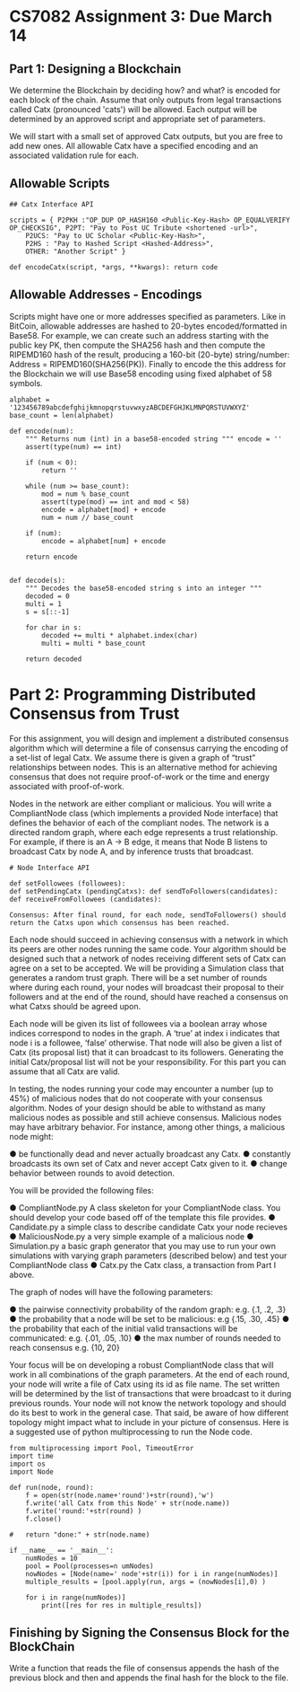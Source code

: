 CS7082 Assignment 3: Due March 14
==================================================================================
Part 1: Designing a Blockchain
----------------------------------------------------------------------------------

We determine the Blockchain by deciding how? and what? is encoded for each block of the chain. Assume that only outputs from legal transactions called Catx (pronounced 'cats') will be allowed. Each output will be determined by an approved script and appropriate set of parameters.

We will start with a small set of approved Catx outputs, but you are free to add new ones. All allowable Catx have a specified encoding and an associated validation rule for each.

Allowable Scripts
--------------------

    ## Catx Interface API

    scripts ​=​ { ​P2PKH​ :​"OP_DUP OP_HASH160 <Public-Key-Hash> OP_EQUALVERIFY OP_CHECKSIG"​, ​P2PT​: ​"Pay to Post UC Tribute <shortened -url>"​,
        P2UCS​: ​"Pay to UC Scholar <Public-Key-Hash>"​,
        P2HS​ : ​"Pay to Hashed Script <Hashed-Address>"​,
        OTHER​: ​"Another Script"​ }

    def​ ​encodeCatx​(script, ​*​args, ​**​kwargs): ​return​ code


Allowable Addresses - Encodings
-----------------------------------

Scripts might have one or more addresses specified as parameters. Like in BitCoin, allowable addresses are hashed to 20-bytes encoded/formatted in Base58. For example, we can create such an address starting with the public key PK, then compute the SHA256 hash and then compute the RIPEMD160 hash of the result, producing a 160-bit (20-byte) string/number: Address = RIPEMD160(SHA256(PK)). Finally to encode the this address for the Blockchain we will use Base58 encoding using fixed alphabet of 58 symbols.

    alphabet ​=​ ​'123456789abcdefghijkmnopqrstuvwxyzABCDEFGHJKLMNPQRSTUVWXYZ'
    base_count ​=​ ​len​(alphabet)

    def​ ​encode​(num):
        """ Returns num (int) in a base58-encoded string """ encode ​=​ ​''
        assert​(​type​(num) ​==​ ​int​)

        if​ (num ​<​ ​0​):
            return​ ​''

        while​ (num ​>=​ base_count):
            mod ​=​ num ​%​ base_count
            assert​(​type​(mod) ​==​ ​int​ ​and​ mod ​<​ ​58​)
            encode ​=​ alphabet[mod] ​+​ encode
            num ​=​ num ​//​ base_count

        if​ (num):
            encode ​=​ alphabet[num] ​+​ encode

        return​ encode


    def​ ​decode​(s):
        """ Decodes the base58-encoded string s into an integer """
        decoded ​=​ ​0
        multi ​=​ ​1
        s ​=​ s[::​-​1​]

        for​ char ​in​ s:
            decoded ​+=​ multi ​*​ alphabet.index(char)
            multi = multi ​*​ base_count

        return​ decoded




Part 2: Programming Distributed Consensus from Trust
==================================================================

For this assignment, you will design and implement a distributed consensus algorithm which will determine a file of consensus carrying the encoding of a set-list of legal Catx. We assume there is given a graph of “trust” relationships between nodes. This is an alternative method for achieving consensus that does not require proof-of-work or the time and energy associated with proof-of-work.

Nodes in the network are either compliant or malicious. You will write a CompliantNode class (which implements a provided Node interface) that defines the behavior of each of the compliant nodes. The network is a directed random graph, where each edge represents a trust relationship. For example, if there is an A → B edge, it means that Node B listens to broadcast Catx by node A, and by inference trusts that broadcast.


    # Node Interface API

    def​ ​setFollowees​ (followees):
    def​ ​setPendingCatx​ (pendingCatxs): def​ ​sendToFollowers​(candidates):
    def​ ​receiveFromFollowees​ (candidates):

    Consensus: After final ​round​, ​for​ each node, sendToFollowers() should ​return​ the Catxs upon which consensus has been reached.



Each node should succeed in achieving consensus with a network in which its peers are other nodes running the same code. Your algorithm should be designed such that a network of nodes receiving different sets of Catx can agree on a set to be accepted. We will be providing a Simulation class that generates a random trust graph. There will be a set number of rounds where during each round, your nodes will broadcast their proposal to their followers and at the end of the round, should have reached a consensus on what Catxs should be agreed upon.

Each node will be given its list of followees via a boolean array whose indices correspond to nodes in the graph. A ‘true’ at index i indicates that node i is a followee, ‘false’ otherwise. That node will also be given a list of Catx (its proposal list) that it can broadcast to its followers. Generating the initial Catx/proposal list will not be your responsibility. For this part you can assume that all Catx are valid.

In testing, the nodes running your code may encounter a number (up to 45%) of malicious nodes that do not cooperate with your consensus algorithm. Nodes of your design should be able to withstand as many malicious nodes as possible and still achieve consensus. Malicious nodes may have arbitrary behavior. For instance, among other things, a malicious node might:

   ● be functionally dead and never actually broadcast any Catx.
   ● constantly broadcasts its own set of Catx and never accept Catx given to it.
   ● change behavior between rounds to avoid detection.


You will be provided the following files:

   ● CompliantNode.py A class skeleton for your CompliantNode class. You should develop your code based off of the template this file provides.
   ● Candidate.py a simple class to describe candidate Catx your node recieves
   ● MaliciousNode.py a very simple example of a malicious node
   ● Simulation.py a basic graph generator that you may use to run your own simulations with varying graph parameters (described below) and test your CompliantNode class
   ● Catx.py the Catx class, a transaction from Part I above.


The graph of nodes will have the following parameters:

   ● the pairwise connectivity probability of the random graph: e.g. {.1, .2, .3}
   ● the probability that a node will be set to be malicious: e.g {.15, .30, .45}
   ● the probability that each of the initial valid transactions will be communicated:
       e.g. {.01, .05, .10}
   ● the max number of rounds needed to reach consensus e.g. {10, 20}

Your focus will be on developing a robust CompliantNode class that will work in all combinations of the graph parameters. At the end of each round, your node will write a file of Catx using its id as file name. The set written will be determined by the list of transactions that were broadcast to it during previous rounds. Your node will not know the network topology and should do its best to work in the general case. That said, be aware of how different topology might impact what to include in your picture of consensus. Here is a suggested use of python multiprocessing to run the Node code.


    from​ multiprocessing ​import​ Pool, ​TimeoutError
    import​ time
    import​ os
    import​ Node

    def​ ​run​(node, round):
        f ​=​ ​open​(​str​(node.name​+​'round'​)​+​str​(​round​),​'w'​)
        f.write(​'all Catx from this Node'​ ​+​ ​str​(node.name))
        f.write(​'round:'​+​str​(​round)​ )
        f.close()

    #   return "done:" + str(node.name)

    if​ ​__name__​ ​==​ ​'__main__'​:
        numNodes ​=​ ​10
        pool ​=​ Pool(​processes​=n​ umNodes)
        nowNodes ​=​ [Node(​name​='​ node'​+​str​(i)) ​for​ i ​in​ ​range​(numNodes)]
        multiple_results ​=​ [pool.apply(run, ​args​ ​=​ (nowNodes[i],​0)​ )

        for​ i ​in range​(numNodes)]
            print​([res ​for​ res ​in​ multiple_results])


Finishing by Signing the Consensus Block for the BlockChain
--------------------------------------------------------------------

Write a function that reads the file of consensus appends the hash of the previous block and then and appends the final hash for the block to the file.
